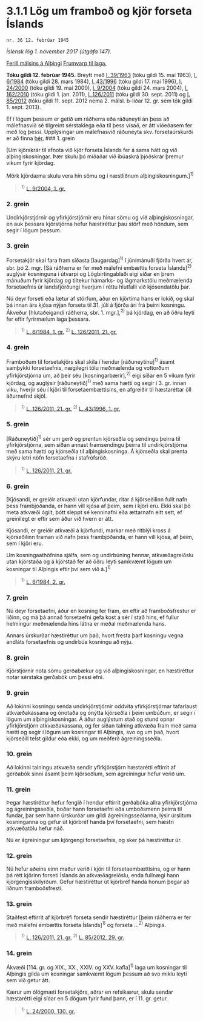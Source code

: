 # 3.1.1 Lög um framboð og kjör forseta Íslands

`nr. 36 12. febrúar 1945`

_Íslensk lög 1. nóvember 2017 (útgáfa 147)._

[Ferill málsins á Alþingi](https://www.althingi.is/thingstorf/thingmalalistar-eftir-thingum/ferill/?ltg=63&mnr=84)
[Frumvarp til laga.](https://www.althingi.is/altext/63/s/pdf/0276.pdf)

**Tóku gildi 12. febrúar 1945.**
Breytt með
[l. 39/1963](https://althingi.is/altext/stjtnr.html#1963039) (tóku gildi 15. maí 1963),
[l. 6/1984](https://althingi.is/altext/stjtnr.html#1984006) (tóku gildi 28. mars 1984),
[l. 43/1996](https://althingi.is/altext/stjt/1996.043.html) (tóku gildi 17. maí 1996),
[l. 24/2000](https://althingi.is/altext/stjt/2000.024.html) (tóku gildi 19. maí 2000),
[l. 9/2004](https://althingi.is/altext/stjt/2004.009.html) (tóku gildi 24. mars 2004),
[l. 162/2010](https://althingi.is/altext/stjt/2010.162.html) (tóku gildi 1. jan. 2011),
[l. 126/2011](https://althingi.is/altext/stjt/2011.126.html) (tóku gildi 30. sept. 2011) og
[l. 85/2012](https://althingi.is/altext/stjt/2012.085.html) (tóku gildi 11. sept. 2012 nema 2. málsl. b-liðar 12. gr. sem tók gildi 1. sept. 2013).

Ef í lögum þessum er getið um ráðherra eða ráðuneyti án þess að málefnasvið sé tilgreint sérstaklega eða til þess vísað, er átt viðeðasem fer með lög þessi. Upplýsingar um málefnasvið ráðuneyta skv. forsetaúrskurði er að finna [hér.](2017015.md) ### 1. grein

[Um kjörskrár til afnota við kjör forseta Íslands fer á sama hátt og við alþingiskosningar. Þær skulu þó miðaðar við íbúaskrá þjóðskrár þremur vikum fyrir kjördag.

Mörk kjördæma skulu vera hin sömu og í næstliðnum alþingiskosningum.]<sup>1)</sup> 

> <sup>1)</sup> [L. 9/2004, 1. gr.](https://althingi.is/altext/stjt/2004.009.html)

### 2. grein

Undirkjörstjórnir og yfirkjörstjórnir eru hinar sömu og við alþingiskosningar, en auk þessara kjörstjórna hefur hæstiréttur þau störf með höndum, sem segir í lögum þessum.

### 3. grein

Forsetakjör skal fara fram síðasta [laugardag]<sup>1)</sup> í júnímánuði fjórða hvert ár, sbr. þó 2. mgr. [Sá ráðherra er fer með málefni embættis forseta Íslands]<sup>2)</sup> auglýsir kosninguna í útvarpi og Lögbirtingablaði eigi síðar en þrem mánuðum fyrir kjördag og tiltekur hámarks- og lágmarkstölu meðmælenda forsetaefnis úr landsfjórðungi hverjum í réttu hlutfalli við kjósendatölu þar.

Nú deyr forseti eða lætur af störfum, áður en kjörtíma hans er lokið, og skal þá innan árs kjósa nýjan forseta til 31. júlí á fjórða ári frá þeirri kosningu. Ákveður [hlutaðeigandi ráðherra, sbr. 1. mgr.],<sup>2)</sup> þá kjördag, en að öðru leyti fer eftir fyrirmælum laga þessara.

> <sup>1)</sup> [L. 6/1984, 1. gr.](https://althingi.is/altext/stjtnr.html#1984006?g1) <sup>2)</sup> [L. 126/2011, 21. gr.](https://althingi.is/altext/stjt/2011.126.html)

### 4. grein

Framboðum til forsetakjörs skal skila í hendur [ráðuneytinu]<sup>1)</sup> ásamt samþykki forsetaefnis, nægilegri tölu meðmælenda og vottorðum yfirkjörstjórna um, að þeir séu [kosningarbærir],<sup>2)</sup> eigi síðar en 5 vikum fyrir kjördag, og auglýsir [ráðuneytið]<sup>1)</sup> með sama hætti og segir í 3. gr. innan viku, hverjir séu í kjöri til forsetaembættisins, en afgreiðir til hæstaréttar öll áðurnefnd skjöl.

> <sup>1)</sup> [L. 126/2011, 21. gr.](https://althingi.is/altext/stjt/2011.126.html) <sup>2)</sup> [L. 43/1996, 1. gr.](https://althingi.is/altext/stjt/1996.043.html)

### 5. grein

[Ráðuneytið]<sup>1)</sup> sér um gerð og prentun kjörseðla og sendingu þeirra til yfirkjörstjórna, sem síðan annast framsendingu þeirra til undirkjörstjórna með sama hætti og kjörseðla til alþingiskosninga. Á kjörseðla skal prenta skýru letri nöfn forsetaefna í stafrófsröð.

> <sup>1)</sup> [L. 126/2011, 21. gr.](https://althingi.is/altext/stjt/2011.126.html)

### 6. grein

[Kjósandi, er greiðir atkvæði utan kjörfundar, ritar á kjörseðilinn fullt nafn þess frambjóðanda, er hann vill kjósa af þeim, sem í kjöri eru. Ekki skal þó meta atkvæði ógilt, þótt sleppt sé kenninafni eða ættarnafn eitt sett, ef greinilegt er eftir sem áður við hvern er átt.

Kjósandi, er greiðir atkvæði á kjörfundi, markar með ritblýi kross á kjörseðilinn framan við nafn þess frambjóðanda, er hann vill kjósa, af þeim, sem í kjöri eru.

Um kosningaathöfnina sjálfa, sem og undirbúning hennar, atkvæðagreiðslu utan kjörstaða og á kjörstað fer að öðru leyti samkvæmt lögum um kosningar til Alþingis eftir því sem við á.]<sup>1)</sup> 

> <sup>1)</sup> [L. 6/1984, 2. gr.](https://althingi.is/altext/stjtnr.html#1984006?g2)

### 7. grein

Nú deyr forsetaefni, áður en kosning fer fram, en eftir að framboðsfrestur er liðinn, og má þá annað forsetaefni gefa kost á sér í stað hins, ef fullur helmingur meðmælenda hins látna er meðal meðmælenda hans.

Annars úrskurðar hæstiréttur um það, hvort fresta þarf kosningu vegna andláts forsetaefnis og undirbúa kosningu að nýju.

### 8. grein

Kjörstjórnir nota sömu gerðabækur og við alþingiskosningar, en hæstiréttur notar sérstaka gerðabók um þessi efni.

### 9. grein

Að lokinni kosningu senda undirkjörstjórnir oddvita yfirkjörstjórnar tafarlaust atkvæðakassana og ónotaða og ónýtta kjörseðla í þeim umbúðum, er segir í lögum um alþingiskosningar. Á áður auglýstum stað og stund opnar yfirkjörstjórn atkvæðakassana, og fer síðan talning atkvæða fram með sama hætti og segir í lögum um kosningar til Alþingis, svo og um það, hvort kjörseðill telst gildur eða ekki, og um meðferð ágreiningsseðla.

### 10. grein

Að lokinni talningu atkvæða sendir yfirkjörstjórn hæstarétti eftirrit af gerðabók sinni ásamt þeim kjörseðlum, sem ágreiningur hefur verið um.

### 11. grein

Þegar hæstiréttur hefur fengið í hendur eftirrit gerðabóka allra yfirkjörstjórna og ágreiningsseðla, boðar hann forsetaefni eða umboðsmenn þeirra til fundar, þar sem hann úrskurðar um gildi ágreiningsseðlanna, lýsir úrslitum kosninganna og gefur út kjörbréf handa því forsetaefni, sem hæstri atkvæðatölu hefur náð.

Nú er ágreiningur um kjörgengi forsetaefnis, og sker þá hæstiréttur úr.

### 12. grein

Nú hefur aðeins einn maður verið í kjöri til forsetaembættisins, og er hann þá rétt kjörinn forseti Íslands án atkvæðagreiðslu, enda fullnægi hann kjörgengisskilyrðum. Gefur hæstiréttur út kjörbréf handa honum þegar að liðnum framboðsfresti.

### 13. grein

Staðfest eftirrit af kjörbréfi forseta sendir hæstiréttur [þeim ráðherra er fer með málefni embættis forseta Íslands]<sup>1)</sup> og forseta …<sup>2)</sup> Alþingis.

> <sup>1)</sup> [L. 126/2011, 21. gr.](https://althingi.is/altext/stjt/2011.126.html) <sup>2)</sup> [L. 85/2012, 29. gr.](https://althingi.is/altext/stjt/2012.085.html)

### 14. grein

Ákvæði [114. gr. og XIX., XX., XXIV. og XXV. kafla]<sup>1)</sup> laga um kosningar til Alþingis gilda um kosningar samkvæmt lögum þessum að svo miklu leyti sem við getur átt.

Kærur um ólögmæti forsetakjörs, aðrar en refsikærur, skulu sendar hæstarétti eigi síðar en 5 dögum fyrir fund þann, er í 11. gr. getur.

> <sup>1)</sup> [L. 24/2000, 130. gr.](https://althingi.is/altext/stjt/2000.024.html#G130)
